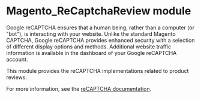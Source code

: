 # Magento_ReCaptchaReview module

Google reCAPTCHA ensures that a human being, rather than a computer (or "bot"), is interacting with your website. Unlike the standard Magento CAPTCHA, Google reCAPTCHA provides enhanced security with a selection of different display options and methods. Additional website traffic information is available in the dashboard of your Google reCAPTCHA account.

This module provides the reCAPTCHA implementations related to product reviews.

For more information, see the [reCAPTCHA documentation](https://experienceleague.adobe.com/en/docs/commerce-admin/systems/security/captcha/security-google-recaptcha).
